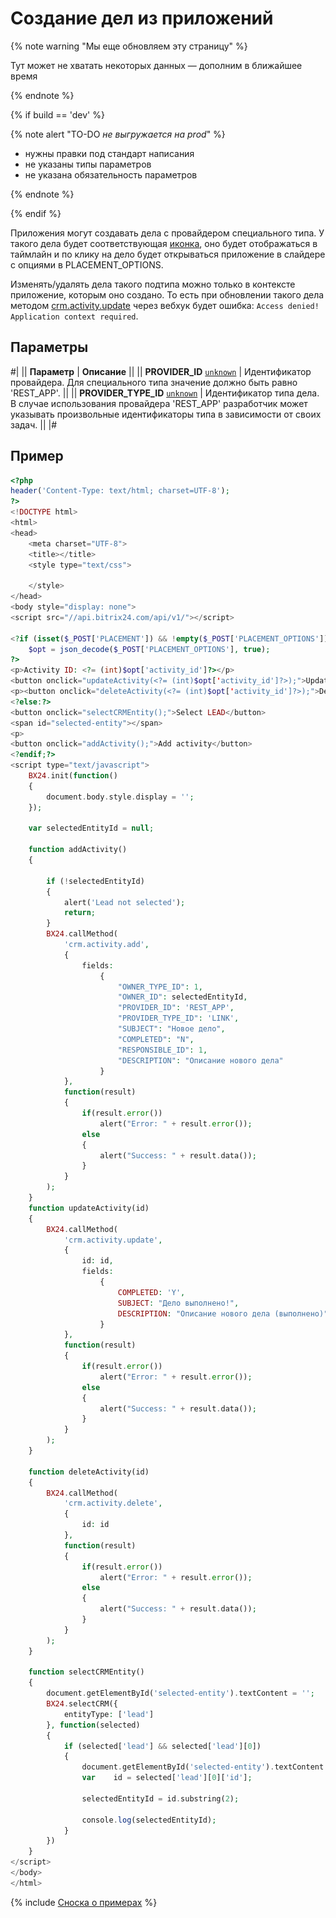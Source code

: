 # Создание дел из приложений

{% note warning "Мы еще обновляем эту страницу" %}

Тут может не хватать некоторых данных — дополним в ближайшее время

{% endnote %}

{% if build == 'dev' %}

{% note alert "TO-DO _не выгружается на prod_" %}

- нужны правки под стандарт написания
- не указаны типы параметров
- не указана обязательность параметров

{% endnote %}

{% endif %}

Приложения могут создавать дела с провайдером специального типа. У такого дела будет соответствующая [иконка](*icon), оно будет отображаться в таймлайн и по клику на дело будет открываться приложение в слайдере с опциями в PLACEMENT_OPTIONS.

Изменять/удалять дела такого подтипа можно только в контексте приложение, которым оно создано. То есть при обновлении такого дела методом [crm.activity.update](../crm-activity-update.md) через вебхук будет ошибка: `Access denied! Application context required`.

## Параметры

#|
|| **Параметр** | **Описание** ||
|| **PROVIDER_ID**
[`unknown`](../../../../data-types.md) | Идентификатор провайдера. Для специального типа значение должно быть равно 'REST_APP'. ||
|| **PROVIDER_TYPE_ID**
[`unknown`](../../../../data-types.md)
| Идентификатор типа дела. В случае использования провайдера 'REST_APP' разработчик может указывать произвольные идентификаторы типа в зависимости от своих задач. ||
|#

## Пример

```php
<?php
header('Content-Type: text/html; charset=UTF-8');
?>
<!DOCTYPE html>
<html>
<head>
    <meta charset="UTF-8">
    <title></title>
    <style type="text/css">

    </style>
</head>
<body style="display: none">
<script src="//api.bitrix24.com/api/v1/"></script>

<?if (isset($_POST['PLACEMENT']) && !empty($_POST['PLACEMENT_OPTIONS'])):
    $opt = json_decode($_POST['PLACEMENT_OPTIONS'], true);
?>
<p>Activity ID: <?= (int)$opt['activity_id']?></p>
<button onclick="updateActivity(<?= (int)$opt['activity_id']?>);">Update activity (set new description + completed)</button>
<p><button onclick="deleteActivity(<?= (int)$opt['activity_id']?>);">Delete activity</button>
<?else:?>
<button onclick="selectCRMEntity();">Select LEAD</button>
<span id="selected-entity"></span>
<p>
<button onclick="addActivity();">Add activity</button>
<?endif;?>
<script type="text/javascript">
    BX24.init(function()
    {
        document.body.style.display = '';
    });

    var selectedEntityId = null;

    function addActivity()
    {

        if (!selectedEntityId)
        {
            alert('Lead not selected');
            return;
        }
        BX24.callMethod(
            'crm.activity.add',
            {
                fields:
                    {
                        "OWNER_TYPE_ID": 1,
                        "OWNER_ID": selectedEntityId,
                        "PROVIDER_ID": 'REST_APP',
                        "PROVIDER_TYPE_ID": 'LINK',
                        "SUBJECT": "Новое дело",
                        "COMPLETED": "N",
                        "RESPONSIBLE_ID": 1,
                        "DESCRIPTION": "Описание нового дела"
                    }
            },
            function(result)
            {
                if(result.error())
                    alert("Error: " + result.error());
                else
                {
                    alert("Success: " + result.data());
                }
            }
        );
    }
    function updateActivity(id)
    {
        BX24.callMethod(
            'crm.activity.update',
            {
                id: id,
                fields:
                    {
                        COMPLETED: 'Y',
                        SUBJECT: "Дело выполнено!",
                        DESCRIPTION: "Описание нового дела (выполнено)"
                    }
            },
            function(result)
            {
                if(result.error())
                    alert("Error: " + result.error());
                else
                {
                    alert("Success: " + result.data());
                }
            }
        );
    }

    function deleteActivity(id)
    {
        BX24.callMethod(
            'crm.activity.delete',
            {
                id: id
            },
            function(result)
            {
                if(result.error())
                    alert("Error: " + result.error());
                else
                {
                    alert("Success: " + result.data());
                }
            }
        );
    }

    function selectCRMEntity()
    {
        document.getElementById('selected-entity').textContent = '';
        BX24.selectCRM({
            entityType: ['lead']
        }, function(selected)
        {
            if (selected['lead'] && selected['lead'][0])
            {
                document.getElementById('selected-entity').textContent = selected['lead'][0]['title'];
                var    id = selected['lead'][0]['id'];

                selectedEntityId = id.substring(2);

                console.log(selectedEntityId);
            }
        })
    }
</script>
</body>
</html>
```

{% include [Сноска о примерах](../../../../../_includes/examples.md) %}

[*icon]: ![иконка](./_images/activity_application.png)